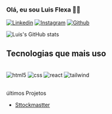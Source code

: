 ### Olá, eu sou Luis Flexa 👋🏾



[![Linkedin](https://img.shields.io/badge/LinkedIn-0077B5?style=for-the-badge&logo=linkedin&logoColor=white)](www.linkedin.com/in/luis-antonio-benjamim-flexa)
[![Instagram](https://img.shields.io/badge/Instagram-E4405F?style=for-the-badge&logo=instagram&logoColor=white)]([www.linkedin.com/in/luis-antonio-benjamim-flexa](https://www.instagram.com/luis_flexa/))
[![Github](https://img.shields.io/badge/GitHub-100000?style=for-the-badge&logo=github&logoColor=white)]([https://github.com/LuisBFlexa)

![Luis's GitHub stats](https://github-readme-stats.vercel.app/api?username=LuisBFlexa&show=reviews,discussions_started,discussions_answered,prs_merged,prs_merged_percentage)

## Tecnologias que mais uso 

<div style = "display: inline_block"><br>
    <img align="center" alt="html5" src="https://img.shields.io/badge/HTML-239120?style=for-the-badge&logo=html5&logoColor=white">
    <img align="center" alt="css" src="https://img.shields.io/badge/CSS-239120?&style=for-the-badge&logo=css3&logoColor=white">
    <img align="center" alt="react" src="https://img.shields.io/badge/react%20os-0088CC?style=for-the-badge&logo=reactos&logoColor=white">
    <img align="center" alt="tailwind" src="https://img.shields.io/badge/Tailwind_CSS-38B2AC?style=for-the-badge&logo=tailwind-css&logoColor=white">

</div><br/>


últimos Projetos
- [Sttockmastter](https://github.com/annalujansen/controle_sttockmasterr) <br/>

